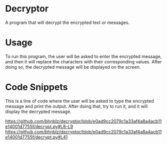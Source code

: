# Decryptor

A program that will decrypt the encrypted text or messages.

# Usage

To run this program, the user will be asked to enter the encrypted message, and then it will replace the characters with their corresponding values. After doing so, the decrypted message will be displayed on the screen.

# Code Snippets

This is a line of code where the user will be asked to type the encrypted message and print the output. After doing that, try to run it, and it will display the decrypted message.

https://github.com/bhnblz/decryptor/blob/e0ad9cc2079c1a33af4a8a4acb11e14001d7755f/decrypt.py#L8-L9
https://github.com/bhnblz/decryptor/blob/e0ad9cc2079c1a33af4a8a4acb11e14001d7755f/decrypt.py#L41
